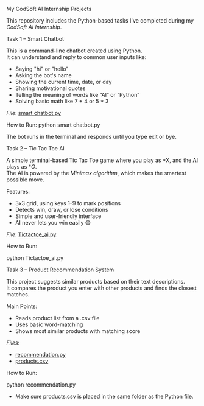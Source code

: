  My CodSoft AI Internship Projects

This repository includes the Python-based tasks I've completed during my *CodSoft AI Internship*.

Task 1 – Smart Chatbot

This is a command-line chatbot created using Python.  
It can understand and reply to common user inputs like:

- Saying "hi" or "hello"
- Asking the bot's name
- Showing the current time, date, or day
- Sharing motivational quotes
- Telling the meaning of words like “AI” or “Python”
- Solving basic math like 7 + 4 or 5 * 3

 *File*: [smart chatbot.py](smart%20chatbot.py )

 How to Run:
python smart chatbot.py


The bot runs in the terminal and responds until you type exit or bye.



 Task 2 – Tic Tac Toe AI

A simple terminal-based Tic Tac Toe game where you play as *X, and the AI plays as **O*.  
The AI is powered by the *Minimax algorithm*, which makes the smartest possible move.

Features:

- 3x3 grid, using keys 1–9 to mark positions
- Detects win, draw, or lose conditions
- Simple and user-friendly interface
- AI never lets you win easily 😄

 *File*: [Tictactoe_ai.py](Tictactoe_ai.py)

 How to Run:

python Tictactoe_ai.py


 Task 3 – Product Recommendation System

This project suggests similar products based on their text descriptions.  
It compares the product you enter with other products and finds the closest matches.

Main Points:

- Reads product list from a .csv file
- Uses basic word-matching 
- Shows most similar products with matching score

 *Files*:
- [recommendation.py](recommendation.py)
- [products.csv](products.csv)

 How to Run:

python recommendation.py

- Make sure products.csv is placed in the same folder as the Python file.

